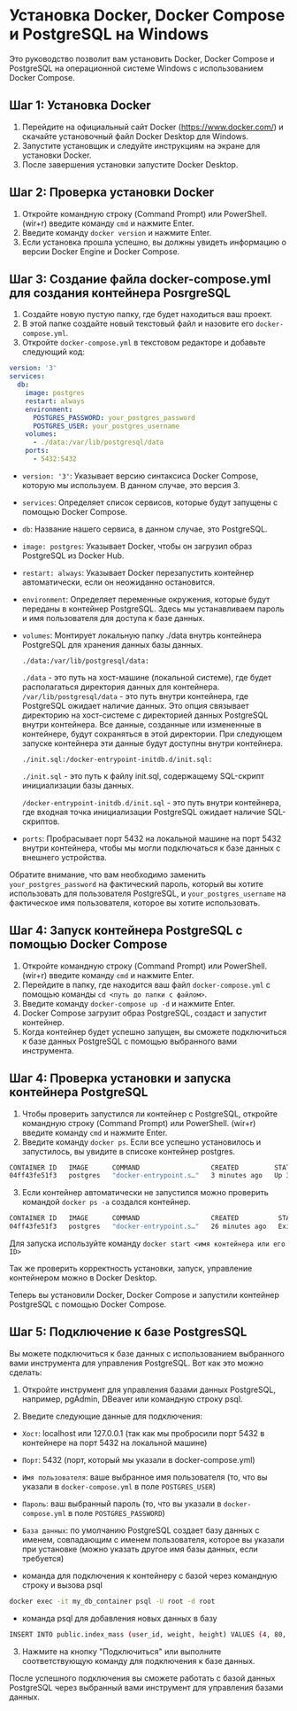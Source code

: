 # Установка Docker, Docker Compose и PostgreSQL на Windows

Это руководство позволит вам установить Docker, Docker Compose и PostgreSQL на операционной системе Windows с использованием Docker Compose.

## Шаг 1: Установка Docker

1. Перейдите на официальный сайт Docker (<https://www.docker.com/>) и скачайте установочный файл Docker Desktop для Windows.
2. Запустите установщик и следуйте инструкциям на экране для установки Docker.
3. После завершения установки запустите Docker Desktop.

## Шаг 2: Проверка установки Docker

1. Откройте командную строку (Command Prompt) или PowerShell. (wir+r) введите команду `cmd` и нажмите Enter.
2. Введите команду `docker version` и нажмите Enter.
3. Если установка прошла успешно, вы должны увидеть информацию о версии Docker Engine и Docker Compose.

## Шаг 3: Создание файла docker-compose.yml для создания контейнера PosrgreSQL

1. Создайте новую пустую папку, где будет находиться ваш проект.
2. В этой папке создайте новый текстовый файл и назовите его `docker-compose.yml`.
3. Откройте `docker-compose.yml` в текстовом редакторе и добавьте следующий код:

```yaml
version: '3'
services:
  db:
    image: postgres
    restart: always
    environment:
      POSTGRES_PASSWORD: your_postgres_password
      POSTGRES_USER: your_postgres_username
    volumes:
      - ./data:/var/lib/postgresql/data
    ports:
      - 5432:5432
```

- `version: '3'`: Указывает версию синтаксиса Docker Compose, которую мы используем. В данном случае, это версия 3.

- `services`: Определяет список сервисов, которые будут запущены с помощью Docker Compose.

- `db`: Название нашего сервиса, в данном случае, это PostgreSQL.

- `image: postgres`: Указывает Docker, чтобы он загрузил образ PostgreSQL из Docker Hub.

- `restart: always`: Указывает Docker перезапустить контейнер автоматически, если он неожиданно остановится.

- `environment`: Определяет переменные окружения, которые будут переданы в контейнер PostgreSQL. Здесь мы устанавливаем пароль и имя пользователя для доступа к базе данных.

- `volumes`: Монтирует локальную папку ./data внутрь контейнера PostgreSQL для хранения данных базы данных.

  `./data:/var/lib/postgresql/data:`

  `./data` - это путь на хост-машине (локальной системе), где будет располагаться директория данных для контейнера.
`/var/lib/postgresql/data` - это путь внутри контейнера, где PostgreSQL ожидает наличие данных.
Это опция связывает директорию на хост-системе с директорией данных PostgreSQL внутри контейнера. Все данные, созданные или измененные в контейнере, будут сохраняться в этой директории. При следующем запуске контейнера эти данные будут доступны внутри контейнера.

  `./init.sql:/docker-entrypoint-initdb.d/init.sql:`

  `./init.sql` - это путь к файлу init.sql, содержащему SQL-скрипт инициализации базы данных.

  `/docker-entrypoint-initdb.d/init.sql` - это путь внутри контейнера, где входная точка инициализации PostgreSQL ожидает наличие SQL-скриптов.

- `ports`: Пробрасывает порт 5432 на локальной машине на порт 5432 внутри контейнера, чтобы мы могли подключаться к базе данных с внешнего устройства.

Обратите внимание, что вам необходимо заменить `your_postgres_password` на фактический пароль, который вы хотите использовать для пользователя PostgreSQL, и `your_postgres_username` на фактическое имя пользователя, которое вы хотите использовать.

## Шаг 4: Запуск контейнера PostgreSQL с помощью Docker Compose

1. Откройте командную строку (Command Prompt) или PowerShell. (wir+r) введите команду `cmd` и нажмите Enter.
2. Перейдите в папку, где находится ваш файл `docker-compose.yml` с помощью команды `cd <путь до папки с файлом>`.
3. Введите команду `docker-compose up -d` и нажмите Enter.
4. Docker Compose загрузит образ PostgreSQL, создаст и запустит контейнер.
5. Когда контейнер будет успешно запущен, вы сможете подключиться к базе данных PostgreSQL с помощью выбранного вами инструмента.

## Шаг 4: Проверка установки и запуска контейнера PostgreSQL

1. Чтобы проверить запустился ли контейнер с PostgreSQL, откройте командную строку (Command Prompt) или PowerShell. (wir+r) введите команду `cmd` и нажмите Enter.
2. Введите команду `docker ps`.
Если все успешно установилось и запустилось, вы увидите в списоке контейнер postgres.

```bash
CONTAINER ID   IMAGE      COMMAND                  CREATED         STATUS         PORTS                    NAMES
04ff43fe51f3   postgres   "docker-entrypoint.s…"   3 minutes ago   Up 3 minutes   0.0.0.0:5432->5432/tcp   docker-db-1
```

3. Если контейнер автоматически не запустился можно проверить командой `docker ps -a` создался контейнер.

```bash
CONTAINER ID   IMAGE      COMMAND                  CREATED          STATUS                          PORTS     NAMES
04ff43fe51f3   postgres   "docker-entrypoint.s…"   26 minutes ago   Exited (0) About a minute ago             docker-db-1
```

Для запуска используйте команду `docker start <имя контейнера или его ID>`

Так же проверить корректность установки, запуск, управление контейнером можно в Docker Desktop.

Теперь вы установили Docker, Docker Compose и запустили контейнер PostgreSQL с помощью Docker Compose.

## Шаг 5: Подключение к базе PostgresSQL

Вы можете подключиться к базе данных с использованием выбранного вами инструмента для управления PostgreSQL. Вот как это можно сделать:

1. Откройте инструмент для управления базами данных PostgreSQL, например, pgAdmin, DBeaver или командную строку psql.

2. Введите следующие данные для подключения:

- `Хост`: localhost или 127.0.0.1 (так как мы пробросили порт 5432 в контейнере на порт 5432 на локальной машине)

- `Порт`: 5432 (порт, который мы указали в docker-compose.yml)

- `Имя пользователя`: ваше выбранное имя пользователя (то, что вы указали в `docker-compose.yml` в поле `POSTGRES_USER`)

- `Пароль`: ваш выбранный пароль (то, что вы указали в `docker-compose.yml` в поле `POSTGRES_PASSWORD`)

- `База данных`: по умолчанию PostgreSQL создает базу данных с именем, совпадающим с именем пользователя, которое вы указали при установке (можно указать другое имя базы данных, если требуется)

- команда для подключения к контейнеру с базой через командную строку и вызова psql

```bash
docker exec -it my_db_container psql -U root -d root
```

- команда psql для добавления новых данных в базу

```bash
INSERT INTO public.index_mass (user_id, weight, height) VALUES (4, 80, 178);
```

3. Нажмите на кнопку "Подключиться" или выполните соответствующую команду для подключения к базе данных.

После успешного подключения вы сможете работать с базой данных PostgreSQL через выбранный вами инструмент для управления базами данных.


